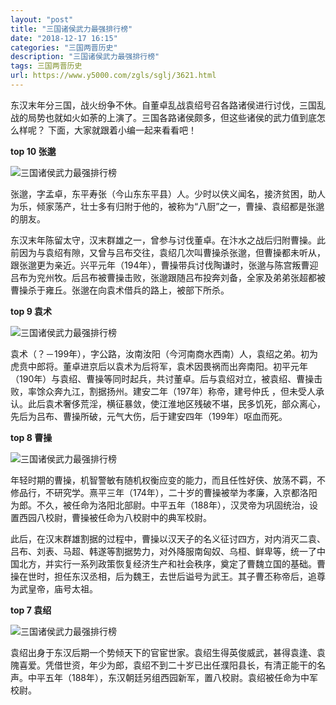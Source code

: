 ```yaml
---
layout: "post"
title: "三国诸侯武力最强排行榜"
date: "2018-12-17 16:15"
categories: "三国两晋历史"
description: "三国诸侯武力最强排行榜"
tags: 三国两晋历史
url: https://www.y5000.com/zgls/sglj/3621.html
---
```






东汉末年分三国，战火纷争不休。自董卓乱战袁绍号召各路诸侯进行讨伐，三国乱战的局势也就如火如荼的上演了。三国各路诸侯颇多，但这些诸侯的武力值到底怎么样呢？
下面，大家就跟着小编一起来看看吧！

**top 10 张邈**

![三国诸侯武力最强排行榜](/uploads/allimg/161021/6-1610211114522C.JPG)

张邈，字孟卓，东平寿张（今山东东平县）人。少时以侠义闻名，接济贫困，助人为乐，倾家荡产，壮士多有归附于他的，被称为“八厨”之一，曹操、袁绍都是张邈的朋友。

东汉末年陈留太守，汉末群雄之一，曾参与讨伐董卓。在汴水之战后归附曹操。此前因为与袁绍有隙，又曾与吕布交往，袁绍几次叫曹操杀张邈，但曹操都未听从，跟张邈更为亲近。兴平元年（194年），曹操带兵讨伐陶谦时，张邈与陈宫叛曹迎吕布为兖州牧。后吕布被曹操击败，张邈跟随吕布投奔刘备，全家及弟弟张超都被曹操杀于雍丘。张邈在向袁术借兵的路上，被部下所杀。

**top 9 袁术**

![三国诸侯武力最强排行榜](/uploads/allimg/161021/6-161021111539293.JPG)

袁术（？－199年），字公路，汝南汝阳（今河南商水西南）人，袁绍之弟。初为虎贲中郎将。董卓进京后以袁术为后将军，袁术因畏祸而出奔南阳。初平元年（190年）与袁绍、曹操等同时起兵，共讨董卓。后与袁绍对立，被袁绍、曹操击败，率馀众奔九江，割据扬州。建安二年（197年）称帝，建号仲氏
，但未受人承认。此后袁术奢侈荒淫，横征暴敛，使江淮地区残破不堪，民多饥死，部众离心，先后为吕布、曹操所破，元气大伤，后于建安四年（199年）呕血而死。

**top 8 曹操**

![三国诸侯武力最强排行榜](/uploads/allimg/161021/6-1610211116295P.JPG)

年轻时期的曹操，机智警敏有随机权衡应变的能力，而且任性好侠、放荡不羁，不修品行，不研究学。熹平三年（174年），二十岁的曹操被举为孝廉，入京都洛阳为郎。不久，被任命为洛阳北部尉。中平五年（188年），汉灵帝为巩固统治，设置西园八校尉，曹操被任命为八校尉中的典军校尉。

此后，在汉末群雄割据的过程中，曹操以汉天子的名义征讨四方，对内消灭二袁、吕布、刘表、马超、韩遂等割据势力，对外降服南匈奴、乌桓、鲜卑等，统一了中国北方，并实行一系列政策恢复经济生产和社会秩序，奠定了曹魏立国的基础。曹操在世时，担任东汉丞相，后为魏王，去世后谥号为武王。其子曹丕称帝后，追尊为武皇帝，庙号太祖。

**top 7 袁绍**

![三国诸侯武力最强排行榜](/uploads/allimg/161021/6-161021111G0313.JPG)

袁绍出身于东汉后期一个势倾天下的官宦世家。袁绍生得英俊威武，甚得袁逢、袁隗喜爱。凭借世资，年少为郎，袁绍不到二十岁已出任濮阳县长，有清正能干的名声。中平五年（188年），东汉朝廷另组西园新军，置八校尉。袁绍被任命为中军校尉。
